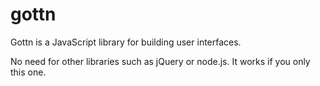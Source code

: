 # gottn

Gottn is a JavaScript library for building user interfaces.

No need for other libraries such as jQuery or node.js.
It works if you only this one.
